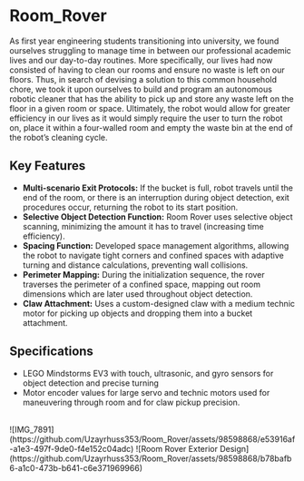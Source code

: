 # Room_Rover
As first year engineering students transitioning into university, we found ourselves struggling to manage time in between our professional academic lives and our day-to-day routines. More specifically, our lives had now consisted of having to clean our rooms and ensure no waste is left on our floors. Thus, in search of devising a solution to this common household chore, we took it upon ourselves to build and program an autonomous robotic cleaner that has the ability to pick up and store any waste left on the floor in a given room or space. Ultimately, the robot would allow for greater efficiency in our lives as it would simply require the user to turn the robot on, place it within a four-walled room and empty the waste bin at the end of the robot’s cleaning cycle.

## Key Features
- **Multi-scenario Exit Protocols:** If the bucket is full, robot travels until the end of the room, or there is an interruption during object detection, exit procedures occur, returning the robot to its start position.
- **Selective Object Detection Function:** Room Rover uses selective object scanning, minimizing the amount it has to travel (increasing time efficiency).
- **Spacing Function:** Developed space management algorithms, allowing the robot to navigate tight corners and confined spaces with adaptive turning and distance calculations, preventing wall collisions.
- **Perimeter Mapping:** During the initialization sequence, the rover traverses the perimeter of a confined space, mapping out room dimensions which are later used throughout object detection.
- **Claw Attachment:** Uses a custom-designed claw with a medium technic motor for picking up objects and dropping them into a bucket attachment.

## Specifications
- LEGO Mindstorms EV3 with touch, ultrasonic, and gyro sensors for object detection and precise turning
- Motor encoder values for large servo and technic motors used for maneuvering through room and for claw pickup precision.

<br>
![IMG_7891](https://github.com/Uzayrhuss353/Room_Rover/assets/98598868/e53916af-a1e3-497f-9de0-f4e152c04adc)
![Room Rover Exterior Design](https://github.com/Uzayrhuss353/Room_Rover/assets/98598868/b78bafb6-a1c0-473b-b641-c6e371969966)
